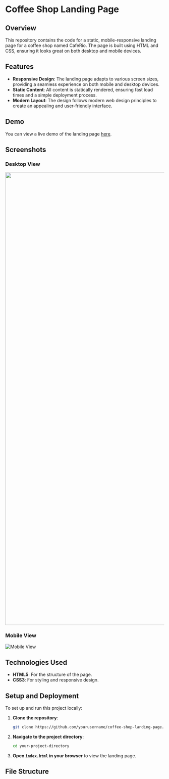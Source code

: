 # Coffee Shop Landing Page

## Overview

This repository contains the code for a static, mobile-responsive landing page for a coffee shop named CafeRio. The page is built using HTML and CSS, ensuring it looks great on both desktop and mobile devices.

## Features

- **Responsive Design**: The landing page adapts to various screen sizes, providing a seamless experience on both mobile and desktop devices.
- **Static Content**: All content is statically rendered, ensuring fast load times and a simple deployment process.
- **Modern Layout**: The design follows modern web design principles to create an appealing and user-friendly interface.

## Demo

You can view a live demo of the landing page [here](https://nabilraiyan.github.io/CafeRio.github.io/).

## Screenshots

### Desktop View
<img width="1433" src="https://github.com/NabilRaiyan/CafeRio.github.io/assets/31074461/83628b22-edfd-4482-b320-648c12954160">


### Mobile View
![Mobile View](path/to/mobile-screenshot.png)

## Technologies Used

- **HTML5**: For the structure of the page.
- **CSS3**: For styling and responsive design.

## Setup and Deployment

To set up and run this project locally:

1. **Clone the repository**:
    ```bash
    git clone https://github.com/yourusername/coffee-shop-landing-page.git
    ```
2. **Navigate to the project directory**:
    ```bash
    cd your-project-directory
    ```
3. **Open `index.html` in your browser** to view the landing page.

## File Structure

